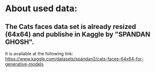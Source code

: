 # About used data:
## The Cats faces data set is already resized (64x64) and publishe in Kaggle by "SPANDAN GHOSH".
It is available at the following link: https://www.kaggle.com/datasets/spandan2/cats-faces-64x64-for-generative-models

